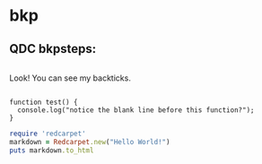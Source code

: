 # bkp
## QDC bkpsteps:



```
```
Look! You can see my backticks.
```
```


```
function test() {
  console.log("notice the blank line before this function?");
}
```


```ruby
require 'redcarpet'
markdown = Redcarpet.new("Hello World!")
puts markdown.to_html
```
